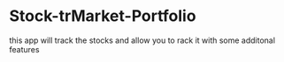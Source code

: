 # Stock-trMarket-Portfolio
 this app will track the stocks and allow you to rack it with some additonal features
